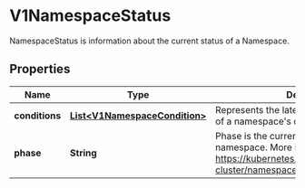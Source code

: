 

# V1NamespaceStatus

NamespaceStatus is information about the current status of a Namespace.
## Properties

Name | Type | Description | Notes
------------ | ------------- | ------------- | -------------
**conditions** | [**List&lt;V1NamespaceCondition&gt;**](V1NamespaceCondition.md) | Represents the latest available observations of a namespace&#39;s current state. |  [optional]
**phase** | **String** | Phase is the current lifecycle phase of the namespace. More info: https://kubernetes.io/docs/tasks/administer-cluster/namespaces/   |  [optional]



